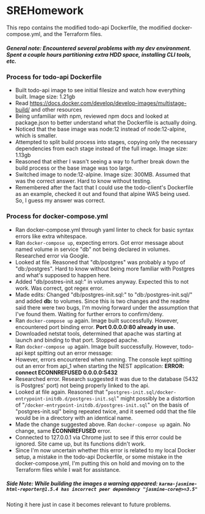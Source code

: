 # SREHomework
This repo contains the modified todo-api Dockerfile, the modified docker-compose.yml, and the Terraform files.

##### General note: Encountered several problems with my dev environment. Spent a couple hours partitioning extra HDD space, installing CLI tools, etc.

### Process for todo-api Dockerfile
* Built todo-api image to see initial filesize and watch how everything built. Image size: 1.21gb
* Read https://docs.docker.com/develop/develop-images/multistage-build/ and other resources
* Being unfamiliar with npm, reviewed npm docs and looked at package.json to better understand what the Dockerfile is actually doing.
* Noticed that the base image was node:12 instead of node:12-alpine, which is smaller.
* Attempted to split build process into stages, copying only the necessary dependencies from each stage instead of the full image. Image size: 1.13gb
* Reasoned that either I wasn't seeing a way to further break down the build process or the base image was too large.
* Switched image to node:12-alpine. Image size: 300MB. Assumed that was the correct answer. Hard to know without testing.
* Remembered after the fact that I could use the todo-client's Dockerfile as an example, checked it out and found that alpine WAS being used. So, I guess my answer was correct.

### Process for docker-compose.yml
* Ran docker-compose.yml through yaml linter to check for basic syntax errors like extra whitespace.
* Ran `docker-compose up`, expecting errors. Got error message about named volume in service "db" not being declared in volumes. Researched error via Google.
* Looked at file. Reasoned that "db/postgres" was probably a typo of "db:/postgres". Hard to know without being more familiar with Postgres and what's supposed to happen here.
* Added "db/postres-init.sql:" in volumes anyway. Expected this to not work. Was correct, got regex error.
* Made edits: Changed "db/postgres-init.sql:" to "db:/postgres-init.sql/" and added **db:** to volumes. Since this is two changes and the readme said there were two bugs, I'm moving forward under the assumption that I've found them. Waiting for further errors to confirm/deny.
* Ran `docker-compose up` again. Image built successfully. However, encountered port binding error. **Port 0.0.0.0:80 already in use.**
* Downloaded netstat tools, determined that apache was starting at launch and binding to that port. Stopped apache.
* Ran `docker-compose up` again. Image built successfully. However, todo-api kept spitting out an error message: 
* However, errors encountered when running. The console kept spitting out an error from api_1 when starting the NEST application: **ERROR: connect ECONNREFUSED 0.0.0.0:5432**
* Researched error. Research suggested it was due to the database (5432 is Postgres' port) not being properly linked to the api.
* Looked at file again. Reasoned that "`postgres-init.sql/docker-entrypoint-initdb.d/postgres-init.sql`" might possibly be a distortion of "`/docker-entrypoint-initdb.d/postgres-init.sql`" on the basis of "postgres-init.sql" being repeated twice, and it seemed odd that the file would be in a directory with an identical name.
* Made the change suggested above. Ran `docker-compose up` again. No change, same **ECONNREFUSED** error.
* Connected to 127.0.0.1 via Chrome just to see if this error could be ignored. Site came up, but its functions didn't work.
* Since I'm now uncertain whether this error is related to my local Docker setup, a mistake in the todo-api Dockerfile, or some mistake in the docker-compose.yml, I'm putting this on hold and moving on to the Terraform files while I wait for assistance.

##### Side Note: While building the images a warning appeared: `karma-jasmine-html-reporter@1.5.4 has incorrect peer dependency "jasmine-core@>=3.5"`
Noting it here just in case it becomes relevant to future problems.


